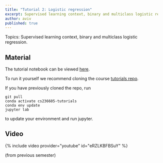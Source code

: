 ```yaml
---
title: "Tutorial 2: Logistic regression"
excerpt: Supervised learning context, binary and multiclass logistic regression
author: aviv
published: true
---
```


Topics: Supervised learning context, binary and multiclass logistic regression.

## Material


The tutorial notebook can be viewed [here](https://nbviewer.jupyter.org/github/vistalab-technion/cs236605-tutorials/blob/master/tutorial2/tutorial2-Logistic_Regression.ipynb).

To run it yourself we recommend cloning the course [tutorials repo](https://github.com/vistalab-technion/cs236605-tutorials).

If you have previously cloned the repo, run
```shell
git pull
conda activate cs236605-tutorials
conda env update
jupyter lab
```
to update your environment and run jupyter.

## Video

{% include video provider="youtube" id="eRZLKBFBSuY" %}

(from previous semester)

